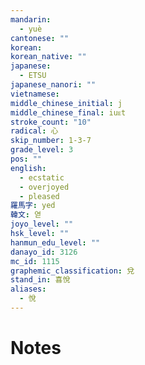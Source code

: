 ```yaml
---
mandarin:
  - yuè
cantonese: ""
korean:
korean_native: ""
japanese:
  - ETSU
japanese_nanori: ""
vietnamese:
middle_chinese_initial: j
middle_chinese_final: iuᴇt
stroke_count: "10"
radical: 心
skip_number: 1-3-7
grade_level: 3
pos: ""
english:
  - ecstatic
  - overjoyed
  - pleased
羅馬字: yed
韓文: 엳
joyo_level: ""
hsk_level: ""
hanmun_edu_level: ""
danayo_id: 3126
mc_id: 1115
graphemic_classification: 兌
stand_in: 喜悅
aliases:
  - 悅
---
```


# Notes
